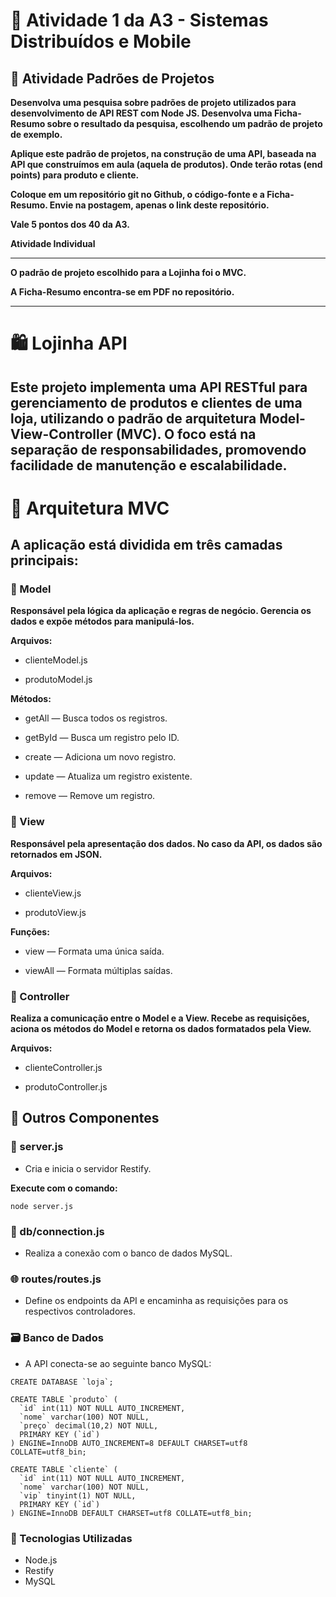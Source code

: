 # 📘 Atividade 1 da A3 - Sistemas Distribuídos e Mobile

## 📌 Atividade Padrões de Projetos

**Desenvolva uma pesquisa sobre padrões de projeto utilizados para desenvolvimento de API REST com Node JS. Desenvolva uma Ficha-Resumo sobre o resultado da pesquisa, escolhendo um padrão de projeto de exemplo.**

**Aplique este padrão de projetos, na construção de uma API, baseada na API que construímos em aula (aquela de produtos). Onde terão rotas (end points) para produto e cliente.**

**Coloque em um repositório git no Github, o código-fonte e a Ficha-Resumo. Envie na postagem, apenas o link deste repositório.**

**Vale 5 pontos dos 40 da A3.**

**Atividade Individual**

-----

**O padrão de projeto escolhido para a Lojinha foi o MVC.**

**A Ficha-Resumo encontra-se em PDF no repositório.**

-----

# 🛍️ Lojinha API
## Este projeto implementa uma API RESTful para gerenciamento de produtos e clientes de uma loja, utilizando o padrão de arquitetura Model-View-Controller (MVC). O foco está na separação de responsabilidades, promovendo facilidade de manutenção e escalabilidade.

# 📐 Arquitetura MVC
## A aplicação está dividida em três camadas principais:

### 🔹 Model
**Responsável pela lógica da aplicação e regras de negócio. Gerencia os dados e expõe métodos para manipulá-los.**

**Arquivos:**

- clienteModel.js

- produtoModel.js

**Métodos:**

- getAll — Busca todos os registros.

- getById — Busca um registro pelo ID.

- create — Adiciona um novo registro.

- update — Atualiza um registro existente.

- remove — Remove um registro.

### 🔹 View
**Responsável pela apresentação dos dados. No caso da API, os dados são retornados em JSON.**

**Arquivos:**

- clienteView.js

- produtoView.js

**Funções:**

- view — Formata uma única saída.

- viewAll — Formata múltiplas saídas.

### 🔹 Controller
**Realiza a comunicação entre o Model e a View. Recebe as requisições, aciona os métodos do Model e retorna os dados formatados pela View.**

**Arquivos:**

- clienteController.js

- produtoController.js

## 📁 Outros Componentes

### 📄 server.js
- Cria e inicia o servidor Restify.

**Execute com o comando:** 
```
node server.js
```

### 🔌 db/connection.js
- Realiza a conexão com o banco de dados MySQL.

### 🌐 routes/routes.js
- Define os endpoints da API e encaminha as requisições para os respectivos controladores.

### 🗃️ Banco de Dados
- A API conecta-se ao seguinte banco MySQL:

```
CREATE DATABASE `loja`;

CREATE TABLE `produto` (
  `id` int(11) NOT NULL AUTO_INCREMENT,
  `nome` varchar(100) NOT NULL,
  `preço` decimal(10,2) NOT NULL,
  PRIMARY KEY (`id`)
) ENGINE=InnoDB AUTO_INCREMENT=8 DEFAULT CHARSET=utf8 COLLATE=utf8_bin;

CREATE TABLE `cliente` (
  `id` int(11) NOT NULL AUTO_INCREMENT,
  `nome` varchar(100) NOT NULL,
  `vip` tinyint(1) NOT NULL,
  PRIMARY KEY (`id`)
) ENGINE=InnoDB DEFAULT CHARSET=utf8 COLLATE=utf8_bin;
```
### 🚀 Tecnologias Utilizadas
- Node.js
- Restify
- MySQL
